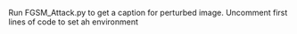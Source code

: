 Run FGSM_Attack.py to get a caption for perturbed image.
Uncomment first lines of code to set ah environment
